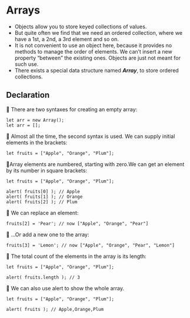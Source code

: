 # Arrays

- Objects allow you to store keyed collections of values.
- But quite often we find that we need an ordered collection, where we have a 1st, a 2nd, a 3rd element and so on.
- It is not convenient to use an object here, because it provides no methods to manage the order of elements. We can’t insert a new property “between” the existing ones. Objects are just not meant for such use.
- There exists a special data structure named ***Array***, to store ordered collections.



## Declaration
📌 There are two syntaxes for creating an empty array:
 ```
 let arr = new Array();
let arr = [];
 ```
 📌 Almost all the time, the second syntax is used. We can supply initial elements in the brackets:

```
let fruits = ["Apple", "Orange", "Plum"];
```

📌Array elements are numbered, starting with zero.We can get an element by its number in square brackets:

```
let fruits = ["Apple", "Orange", "Plum"];

alert( fruits[0] ); // Apple
alert( fruits[1] ); // Orange
alert( fruits[2] ); // Plum
```
📌 We can replace an element:
```
fruits[2] = 'Pear'; // now ["Apple", "Orange", "Pear"]
```
📌 …Or add a new one to the array:
```
fruits[3] = 'Lemon'; // now ["Apple", "Orange", "Pear", "Lemon"]
```
📌 The total count of the elements in the array is its length:

```
let fruits = ["Apple", "Orange", "Plum"];

alert( fruits.length ); // 3
```

📌 We can also use alert to show the whole array.

```
let fruits = ["Apple", "Orange", "Plum"];

alert( fruits ); // Apple,Orange,Plum
```